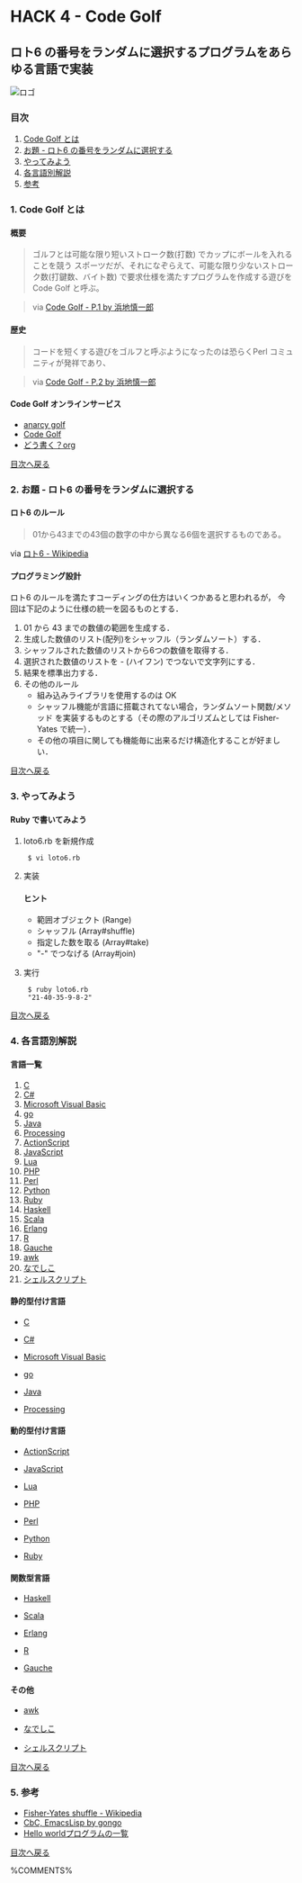 HACK 4 - Code Golf
================================================================================

ロト6 の番号をランダムに選択するプログラムをあらゆる言語で実装
--------------------------------------------------------------------------------

![ロゴ](images/logo.png)

### 目次 <a name="index"></a>

1. [Code Golf とは](#how_to_code_golf)
2. [お題 - ロト6 の番号をランダムに選択する](#loto6_random_number_choice)
3. [やってみよう](#challenge)
4. [各言語別解説](#answer)
5. [参考](#link)


### 1. Code Golf とは <a name="how_to_code_golf"></a>

#### 概要

> ゴルフとは可能な限り短いストローク数(打数) でカップにボールを入れることを競う
スポーツだが、それになぞらえて、可能な限り少ないストローク数(打鍵数、バイト数)
で要求仕様を満たすプログラムを作成する遊びをCode Golf と呼ぶ。

> via [Code Golf - P.1 by  浜地慎一郎](http://shinh.skr.jp/dat_dir/golf_prosym.pdf)

#### 歴史

> コードを短くする遊びをゴルフと呼ぶようになったのは恐らくPerl コミュニティが発祥であり、

> via [Code Golf - P.2 by 浜地慎一郎](http://shinh.skr.jp/dat_dir/golf_prosym.pdf)

#### Code Golf オンラインサービス

* [anarcy golf](http://golf.shinh.org/)
* [Code Golf](http://codegolf.com/)
* [どう書く？org](http://ja.doukaku.org/)


[目次へ戻る](#index)


### 2. お題 - ロト6 の番号をランダムに選択する <a name="loto6_random_number_choice"></a>

#### ロト6 のルール

> 01から43までの43個の数字の中から異なる6個を選択するものである。
>
via [ロト6 - Wikipedia](http://ja.wikipedia.org/wiki/%E3%83%AD%E3%83%886)

#### プログラミング設計

ロト6 のルールを満たすコーディングの仕方はいくつかあると思われるが，
今回は下記のように仕様の統一を図るものとする．

1. 01 から 43 までの数値の範囲を生成する．
2. 生成した数値のリスト(配列)をシャッフル（ランダムソート）する．
3. シャッフルされた数値のリストから6つの数値を取得する．
4. 選択された数値のリストを - (ハイフン) でつないで文字列にする．
5. 結果を標準出力する．
6. その他のルール
    - 組み込みライブラリを使用するのは OK
    - シャッフル機能が言語に搭載されてない場合，ランダムソート関数/メソッド
      を実装するものとする（その際のアルゴリズムとしては Fisher-Yates で統一）．
    - その他の項目に関しても機能毎に出来るだけ構造化することが好ましい．


[目次へ戻る](#index)


### 3. やってみよう <a name="challenge"></a>

#### Ruby で書いてみよう

1. loto6.rb を新規作成

        $ vi loto6.rb

2. 実装

    #### ヒント
    - 範囲オブジェクト (Range)
    - シャッフル (Array#shuffle)
    - 指定した数を取る (Array#take)
    - "-" でつなげる (Array#join)

3. 実行

        $ ruby loto6.rb
        "21-40-35-9-8-2"

[目次へ戻る](#index)


### 4. 各言語別解説 <a name="answer"></a>

#### 言語一覧

1. [C](http://ja.wikipedia.org/wiki/C%E8%A8%80%E8%AA%9E)
2. [C#](http://j.mp/cFNqdL)
3. [Microsoft Visual Basic](http://j.mp/92vssR)
4. [go](http://j.mp/4mocvi)
5. [Java](http://ja.wikipedia.org/wiki/Java)
6. [Processing](http://ja.wikipedia.org/wiki/Processing)
7. [ActionScript](http://ja.wikipedia.org/wiki/ActionScript)
8. [JavaScript](http://ja.wikipedia.org/wiki/JavaScript)
9. [Lua](http://ja.wikipedia.org/wiki/Lua)
10. [PHP](http://j.mp/IqwNk)
11. [Perl](http://ja.wikipedia.org/wiki/Perl)
12. [Python](http://ja.wikipedia.org/wiki/Python)
13. [Ruby](http://ja.wikipedia.org/wiki/Ruby)
14. [Haskell](http://ja.wikipedia.org/wiki/Haskell)
15. [Scala](http://ja.wikipedia.org/wiki/Scala)
16. [Erlang](http://ja.wikipedia.org/wiki/Erlang)
17. [R](http://ja.wikipedia.org/wiki/R%E8%A8%80%E8%AA%9E)
18. [Gauche](http://ja.wikipedia.org/wiki/Gauche)
19. [awk](http://ja.wikipedia.org/wiki/AWK)
20. [なでしこ](http://j.mp/bVrgga)
21. [シェルスクリプト](http://j.mp/cTpnWT)

#### 静的型付け言語

- [C](http://ja.wikipedia.org/wiki/C%E8%A8%80%E8%AA%9E)
    <script src="http://gist.github.com/226929.js?file=loto6.c"></script>

- [C#](http://j.mp/cFNqdL)
    <script src="http://gist.github.com/226929.js?file=Loto6.cs"></script>

- [Microsoft Visual Basic](http://j.mp/92vssR)
    <script src="http://gist.github.com/226929.js?file=loto6.frm"></script>

- [go](http://j.mp/4mocvi)
    <script src="http://gist.github.com/226929.js?file=loto6.go"></script>

- [Java](http://ja.wikipedia.org/wiki/Java)
    <script src="http://gist.github.com/226929.js?file=Loto6.java"></script>

- [Processing](http://ja.wikipedia.org/wiki/Processing)
    <script src="http://gist.github.com/226929.js?file=Loto6.pde"></script>

#### 動的型付け言語

- [ActionScript](http://ja.wikipedia.org/wiki/ActionScript)
    <script src="http://gist.github.com/226929.js?file=loto6.as"></script>

- [JavaScript](http://ja.wikipedia.org/wiki/JavaScript)
    <script src="http://gist.github.com/226929.js?file=loto6.js"></script>

- [Lua](http://ja.wikipedia.org/wiki/Lua)
    <script src="http://gist.github.com/226929.js?file=loto6.lua"></script>

- [PHP](http://j.mp/IqwNk)
    <script src="http://gist.github.com/226929.js?file=Loto6.php"></script>

- [Perl](http://ja.wikipedia.org/wiki/Perl)
    <script src="http://gist.github.com/226929.js?file=loto6.pl"></script>

- [Python](http://ja.wikipedia.org/wiki/Python)
    <script src="http://gist.github.com/226929.js?file=loto6.py"></script>

- [Ruby](http://ja.wikipedia.org/wiki/Ruby)
    <script src="http://gist.github.com/226929.js?file=loto6.rb"></script>

#### 関数型言語

- [Haskell](http://ja.wikipedia.org/wiki/Haskell)
    <script src="http://gist.github.com/226929.js?file=loto6.hs"></script>

- [Scala](http://ja.wikipedia.org/wiki/Scala)
    <script src="http://gist.github.com/226929.js?file=loto6.scala"></script>

- [Erlang](http://ja.wikipedia.org/wiki/Erlang)
    <script src="http://gist.github.com/226929.js?file=loto6.erl"></script>

- [R](http://ja.wikipedia.org/wiki/R%E8%A8%80%E8%AA%9E)
    <script src="http://gist.github.com/226929.js?file=loto6.r"></script>

- [Gauche](http://ja.wikipedia.org/wiki/Gauche)
    <script src="http://gist.github.com/226929.js?file=loto6.scm"></script>

#### その他

- [awk](http://ja.wikipedia.org/wiki/AWK)
    <script src="http://gist.github.com/226929.js?file=loto6.awk"></script>

- [なでしこ](http://j.mp/bVrgga)
    <script src="http://gist.github.com/226929.js?file=loto6.nako"></script>

- [シェルスクリプト](http://j.mp/cTpnWT)
    <script src="http://gist.github.com/226929.js?file=loto6.sh"></script>

[目次へ戻る](#index)


### 5. 参考 <a name="link"></a>

- [Fisher-Yates shuffle - Wikipedia](http://en.wikipedia.org/wiki/Fisher%E2%80%93Yates_shuffle)
- [CbC, EmacsLisp by gongo](http://gist.github.com/229291)
- [Hello worldプログラムの一覧](http://j.mp/9yBVq)

[目次へ戻る](#index)


%COMMENTS%
